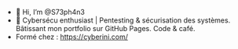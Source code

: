 - 👋 Hi, I’m @S73ph4n3
- 👀 Cybersécu enthusiast | Pentesting & sécurisation des systèmes. Bâtissant mon portfolio sur GitHub Pages. Code & café.
- Formé chez : https://cyberini.com/


<!---
S73ph4n3/S73ph4n3 is a ✨ special ✨ repository because its `README.md` (this file) appears on your GitHub profile.
You can click the Preview link to take a look at your changes.
--->

